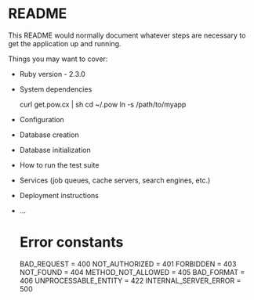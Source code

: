 # README

This README would normally document whatever steps are necessary to get the
application up and running.

Things you may want to cover:

* Ruby version - 2.3.0

* System dependencies

	curl get.pow.cx | sh
	cd ~/.pow
	ln -s /path/to/myapp

* Configuration

* Database creation

* Database initialization

* How to run the test suite

* Services (job queues, cache servers, search engines, etc.)

* Deployment instructions

* ...
  # Error constants
  BAD_REQUEST             = 400
  NOT_AUTHORIZED          = 401
  FORBIDDEN               = 403
  NOT_FOUND               = 404
  METHOD_NOT_ALLOWED      = 405
  BAD_FORMAT              = 406
  UNPROCESSABLE_ENTITY    = 422
  INTERNAL_SERVER_ERROR   = 500
